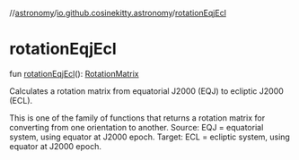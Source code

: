 //[astronomy](../../index.md)/[io.github.cosinekitty.astronomy](index.md)/[rotationEqjEcl](rotation-eqj-ecl.md)

# rotationEqjEcl

fun [rotationEqjEcl](rotation-eqj-ecl.md)(): [RotationMatrix](-rotation-matrix/index.md)

Calculates a rotation matrix from equatorial J2000 (EQJ) to ecliptic J2000 (ECL).

This is one of the family of functions that returns a rotation matrix for converting from one orientation to another. Source: EQJ = equatorial system, using equator at J2000 epoch. Target: ECL = ecliptic system, using equator at J2000 epoch.
